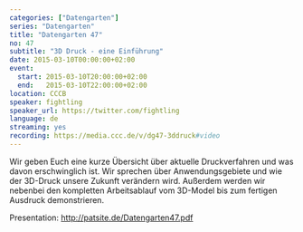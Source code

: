 ```yaml
---
categories: ["Datengarten"]
series: "Datengarten"
title: "Datengarten 47"
no: 47
subtitle: "3D Druck - eine Einführung"
date: 2015-03-10T00:00:00+02:00
event:
  start: 2015-03-10T20:00:00+02:00
  end:   2015-03-10T22:00:00+02:00
location: CCCB
speaker: fightling
speaker_url: https://twitter.com/fightling
language: de
streaming: yes
recording: https://media.ccc.de/v/dg47-3ddruck#video
---
```


Wir geben Euch eine kurze Übersicht über aktuelle Druckverfahren und was
davon erschwinglich ist. Wir sprechen über Anwendungsgebiete und wie der
3D-Druck unsere Zukunft verändern wird. Außerdem werden wir nebenbei den
kompletten Arbeitsablauf vom 3D-Model bis zum fertigen Ausdruck
demonstrieren.

Presentation: <http://patsite.de/Datengarten47.pdf>
